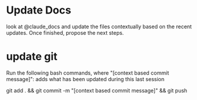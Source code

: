 # Update Docs
look at @claude_docs and update the files contextually based on the recent updates. Once finished, propose the next steps.

# update git
Run the following bash commands, where "[context based commit message]": adds what has been updated during this last session

git add . && git commit -m "[context based commit message]" && git push